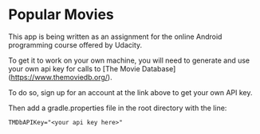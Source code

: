 # Popular Movies

This app is being written as an assignment for the online Android programming course offered by Udacity.

To get it to work on your own machine, you will need to generate and use your own api key for calls to [The Movie Database] (https://www.themoviedb.org/).


To do so, sign up for an account at the link above to get your own API key.

Then add a gradle.properties file in the root directory with the line:

`TMDbAPIKey="<your api key here>"`
